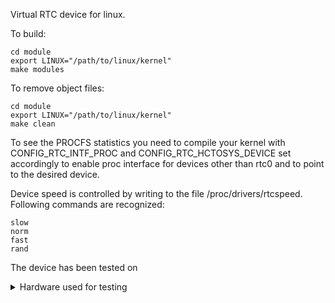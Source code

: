 Virtual RTC device for linux.

To build:
```console
cd module
export LINUX="/path/to/linux/kernel"
make modules
```
To remove object files:
```console
cd module
export LINUX="/path/to/linux/kernel"
make clean
```
To see the PROCFS statistics you need to compile your kernel with CONFIG_RTC_INTF_PROC and CONFIG_RTC_HCTOSYS_DEVICE set accordingly to 
enable proc interface for devices other than rtc0 and to point to the desired device.

Device speed is controlled by writing to the file /proc/drivers/rtcspeed. Following commands are recognized:
```console
slow
norm
fast
rand
```

The device has been tested on

<details>
  <summary>Hardware used for testing</summary>

```console
$ uname -a
Linux silverfish 4.19.72-gentoo #18 SMP PREEMPT Sun Oct 4 19:49:23 MSK 2020 x86_64 Intel(R) Core(TM) i3-4030U CPU @ 1.90GHz GenuineIntel GNU/Linux
```

```console
$ lscpu
Архитектура:         x86_64
CPU op-mode(s):      32-bit, 64-bit
Порядок байт:        Little Endian
Address sizes:       39 bits physical, 48 bits virtual
CPU(s):              4
On-line CPU(s) list: 0-3
Thread(s) per core:  2
Ядер на сокет:       2
Сокетов:             1
NUMA node(s):        1
ID прроизводителя:   GenuineIntel
Семейство ЦПУ:       6
Модель:              69
Имя модели:          Intel(R) Core(TM) i3-4030U CPU @ 1.90GHz
Степпинг:            1
CPU MHz:             1895.594
CPU max MHz:         1900,0000
CPU min MHz:         800,0000
BogoMIPS:            3791.19
Виртуализация:       VT-x
L1d cache:           32K
L1i cache:           32K
L2 cache:            256K
L3 cache:            3072K
NUMA node0 CPU(s):   0-3
Флаги:               fpu vme de pse tsc msr pae mce cx8 apic sep mtrr pge mca cmov pat pse36 clflush dts acpi mmx fxsr sse sse2 ss ht tm pbe syscall nx pdpe1gb rdtscp lm constant_tsc arch_perfmon pebs bts rep_good nopl xtopology nonstop_tsc cpuid aperfmperf pni pclmulqdq dtes64 monitor ds_cpl vmx est tm2 ssse3 sdbg fma cx16 xtpr pdcm pcid sse4_1 sse4_2 x2apic movbe popcnt aes xsave avx f16c rdrand lahf_lm abm cpuid_fault epb invpcid_single pti tpr_shadow vnmi flexpriority ept vpid ept_ad fsgsbase tsc_adjust bmi1 avx2 smep bmi2 erms invpcid xsaveopt dtherm ida arat pln pts
```
</details>
